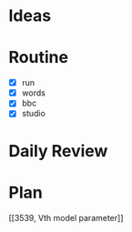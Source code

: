 # Ideas
# Routine
- [x] run
- [x] words
- [x] bbc
- [x] studio
# Daily Review

# Plan
[[3539, Vth model parameter]]
